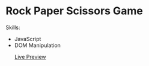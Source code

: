 

<h1>Rock Paper Scissors Game</h1>

<p>
  Skills:
  <ul>
  <li>JavaScript</li>
  <li>DOM Manipulation</li>
</p>
  
 <p><a href=https://mikecalo.github.io/rock-paper-scissors>Live Preview</a> </p>
